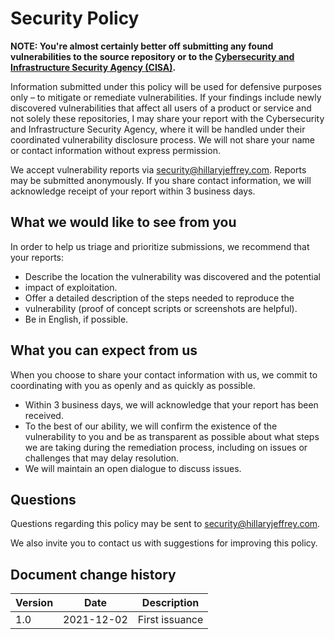 # Security Policy #

**NOTE: You're almost certainly better off submitting any found vulnerabilities
to the source repository or to the [Cybersecurity and Infrastructure Security Agency (CISA)](https://www.cisa.gov/coordinated-vulnerability-disclosure-process).**

Information submitted under this policy will be used for defensive purposes
only – to mitigate or remediate vulnerabilities. If your findings include newly
discovered vulnerabilities that affect all users of a product or service and
not solely these repositories, I may share your report with the Cybersecurity
and Infrastructure Security Agency, where it will be handled under their
coordinated vulnerability disclosure process. We will not share your name or
contact information without express permission.

We accept vulnerability reports via [security@hillaryjeffrey.com](mailto:security@hillaryjeffrey.com). Reports
may be submitted anonymously. If you share contact information, we will
acknowledge receipt of your report within 3 business days.

## What we would like to see from you ##

In order to help us triage and prioritize submissions, we recommend that your
reports:

- Describe the location the vulnerability was discovered and the potential
- impact of exploitation.
- Offer a detailed description of the steps needed to reproduce the
- vulnerability (proof of concept scripts or screenshots are helpful).
- Be in English, if possible.

## What you can expect from us ##

When you choose to share your contact information with us, we commit to
coordinating with you as openly and as quickly as possible.

- Within 3 business days, we will acknowledge that your report has been
  received.
- To the best of our ability, we will confirm the existence of the
  vulnerability to you and be as transparent as possible about what steps we
  are taking during the remediation process, including on issues or challenges
  that may delay resolution.
- We will maintain an open dialogue to discuss issues.

## Questions ##

Questions regarding this policy may be sent to [security@hillaryjeffrey.com](mailto:security@hillaryjeffrey.com).

We also invite you to contact us with suggestions for improving this policy.

## Document change history ##

| Version | Date | Description |
|---|---|---|
| 1.0 | 2021-12-02 | First issuance |
